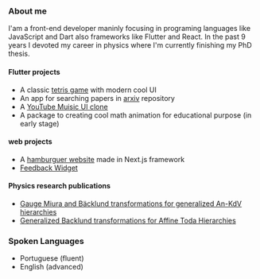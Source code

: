 ### About me 

<!--
**jogeanmcf/jogeanmcf** is a ✨ _special_ ✨ repository because its `README.md` (this file) appears on your GitHub profile.

Here are some ideas to get you started:

- 🔭 I’m currently working on ...
- 🌱 I’m currently learning ...
- 👯 I’m looking to collaborate on ...
- 🤔 I’m looking for help with ...
- 💬 Ask me about ...
- 📫 How to reach me: ...
- 😄 Pronouns: ...
- ⚡ Fun fact: ...
-->

I'am a front-end developer maninly focusing in programing languages like JavaScript and Dart also frameworks like Flutter and React. In the past 9 years I devoted my career in physics where I'm currently finishing my PhD thesis. 

#### Flutter projects
- A classic [tetris game](https://github.com/jogeanmcf/tetris_game) with modern cool UI 
- An app for searching papers in [arxiv](https://github.com/jogeanmcf/r_xiv) repository
- A [YouTube Muisic UI clone](https://github.com/jogeanmcf/ytmusic_clone) 
- A package to creating cool math animation for educational purpose (in early stage)

#### web projects
- A [hamburguer website](https://my-burger-fawn.vercel.app/) made in Next.js framework
- [Feedback Widget](https://feedback-widget-self-two.vercel.app/)

#### Physics research publications
- [Gauge Miura and Bäcklund transformations for generalized An-KdV hierarchies](https://iopscience.iop.org/article/10.1088/1751-8121/ac2718)
- [Generalized Backlund transformations for Affine Toda Hierarchies](https://iopscience.iop.org/article/10.1088/1751-8121/abd8b2)


### Spoken Languages
- Portuguese (fluent)
- English (advanced)
